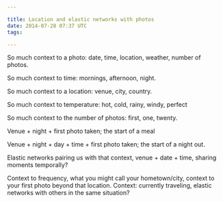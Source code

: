```yaml
---

title: Location and elastic networks with photos
date: 2014-07-28 07:37 UTC
tags: 

---
```


So much context to a photo: date, time, location, weather, number of photos.

So much context to time: mornings, afternoon, night.

So much context to a location: venue, city, country.

So much context to temperature: hot, cold, rainy, windy, perfect

So much context to the number of photos: first, one, twenty.

Venue + night + first photo taken; the start of a meal

Venue + night + day + time + first photo taken; the start of a night out.

Elastic networks pairing us with that context, venue + date + time, sharing moments temporally?

Context to frequency, what you might call your hometown/city, context to your first photo beyond that location. Context: currently traveling, elastic networks with others in the same situation?
